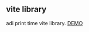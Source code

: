 ## vite library


adi print time vite library. [DEMO](https://13168335674.github.io/print-time-vite-library/)
